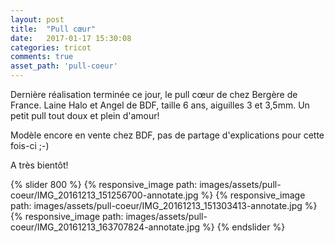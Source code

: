 ```yaml
---
layout: post
title:  "Pull cœur"
date:   2017-01-17 15:30:08
categories: tricot
comments: true
asset_path: 'pull-coeur'
---
```


Dernière réalisation terminée ce jour, le pull cœur de chez Bergère de France. Laine Halo et Angel de BDF, taille 6 ans, aiguilles 3 et 3,5mm.
Un petit pull tout doux et plein d'amour!

Modèle encore en vente chez BDF, pas de partage d'explications pour cette fois-ci ;-)

A très bientôt!

{% slider 800 %}
{% responsive_image path: images/assets/pull-coeur/IMG_20161213_151256700-annotate.jpg %}
{% responsive_image path: images/assets/pull-coeur/IMG_20161213_151303413-annotate.jpg %}
{% responsive_image path: images/assets/pull-coeur/IMG_20161213_163707824-annotate.jpg %}
{% endslider %}
